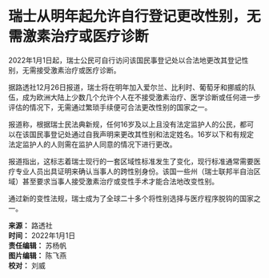 # 瑞士从明年起允许自行登记更改性别，无需激素治疗或医疗诊断

2022年1月1日起，瑞士公民可自行访问该国民事登记处以合法地更改其登记性别，无需接受激素治疗或医疗诊断。

据路透社12月26日报道，瑞士将在明年加入爱尔兰、比利时、葡萄牙和挪威的队伍，成为欧洲大陆上少数几个允许个人在不接受激素治疗、医学诊断或任何进一步评估的情况下，无需通过繁琐手续便可合法更改性别的国家之一。

报道称，根据瑞士民法典新规，任何16岁及以上且没有法定监护人的公民，都可以在该国民事登记处通过自我声明来更改其性别和法定姓名。16岁以下和有规定法定监护人的人则需在监护人同意的情况下进行更改。

报道指出，这标志着瑞士现行的一套区域性标准发生了变化，现行标准通常需要医疗专业人员出具证明来确认当事人的跨性别身份。该国一些州（瑞士联邦半自治区域）甚至要求当事人接受激素治疗或变性手术才能合法地改变性别。

通过新的变性法规，瑞士成为了全球二十多个将性别选择与医疗程序脱钩的国家之一。

**来源：** 路透社  
**时间：** 2022年1月1日  
**责任编辑：** 苏杨帆  
**图片编辑：** 陈飞燕  
**校对：** 刘威  